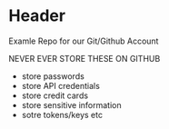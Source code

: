 # Header
Examle Repo for our Git/Github Account


NEVER EVER STORE THESE ON GITHUB

- store passwords
- store API credentials
- store credit cards
- store sensitive information
- sotre tokens/keys etc